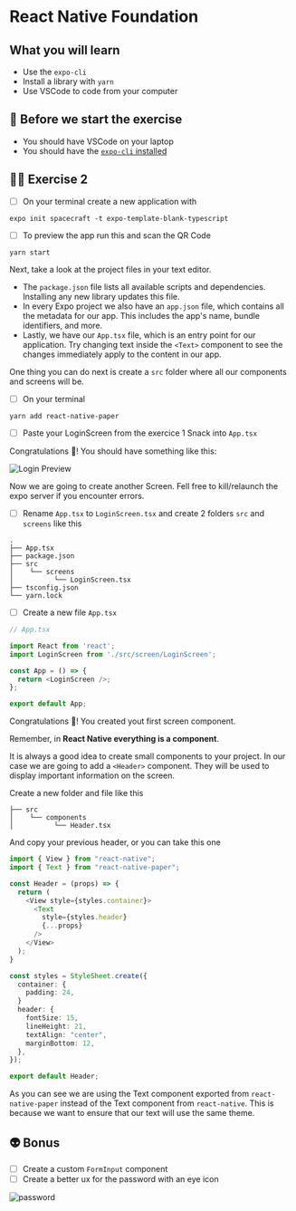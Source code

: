 # React Native Foundation

## What you will learn

- Use the `expo-cli`
- Install a library with `yarn`
- Use VSCode to code from your computer

## 👾 Before we start the exercise

- You should have VSCode on your laptop
- You should have the [`expo-cli` installed](https://docs.expo.io/get-started/installation/)

## 👨‍🚀 Exercise 2

- [ ] On your terminal create a new application with

```console
expo init spacecraft -t expo-template-blank-typescript
```

- [ ] To preview the app run this and scan the QR Code

```console
yarn start
```

Next, take a look at the project files in your text editor.

- The `package.json` file lists all available scripts and dependencies. Installing any new library updates this file.
- In every Expo project we also have an `app.json` file, which contains all the metadata for our app. This includes the app's name, bundle identifiers, and more.
- Lastly, we have our `App.tsx` file, which is an entry point for our application. Try changing text inside the `<Text>` component to see the changes immediately apply to the content in our app.

One thing you can do next is create a `src` folder where all our components and screens will be.

- [ ] On your terminal

```console
yarn add react-native-paper
```

- [ ] Paste your LoginScreen from the exercice 1 Snack into `App.tsx`

Congratulations 👏! You should have something like this:

![Login Preview](https://raw.githubusercontent.com/flexbox/react-native-workshop/main/challenges/react-native-foundation/login.png)

Now we are going to create another Screen. Fell free to kill/relaunch the expo server if you encounter errors.

- [ ] Rename `App.tsx` to `LoginScreen.tsx` and create 2 folders `src` and `screens` like this

```console
.
├── App.tsx
├── package.json
├── src
│    └── screens
│          └── LoginScreen.tsx
├── tsconfig.json
└── yarn.lock
```

- [ ] Create a new file `App.tsx`

```typescript
// App.tsx

import React from 'react';
import LoginScreen from './src/screen/LoginScreen';

const App = () => {
  return <LoginScreen />;
};

export default App;
```

Congratulations 👏! You created yout first screen component.

Remember, in **React Native everything is a component**.

It is always a good idea to create small components to your project. In our case we are going to add a `<Header>` component.
They will be used to display important information on the screen.

Create a new folder and file like this

```console
├── src
│    └── components
│          └── Header.tsx

```

And copy your previous header, or you can take this one

```typescript
import { View } from "react-native";
import { Text } from "react-native-paper";

const Header = (props) => {
  return (
    <View style={styles.container}>
      <Text
        style={styles.header}
        {...props}
      />
    </View>
  );
}

const styles = StyleSheet.create({
  container: {
    padding: 24,
  }
  header: {
    fontSize: 15,
    lineHeight: 21,
    textAlign: "center",
    marginBottom: 12,
  },
});

export default Header;
```

As you can see we are using the Text component exported from `react-native-paper` instead of the Text component from `react-native`. This is because we want to ensure that our text will use the same theme.

## 👽 Bonus

- [ ] Create a custom `FormInput` component
- [ ] Create a better ux for the password with an eye icon

![password](https://raw.githubusercontent.com/flexbox/react-native-workshop/main/challenges/react-native-foundation/password.gif)
